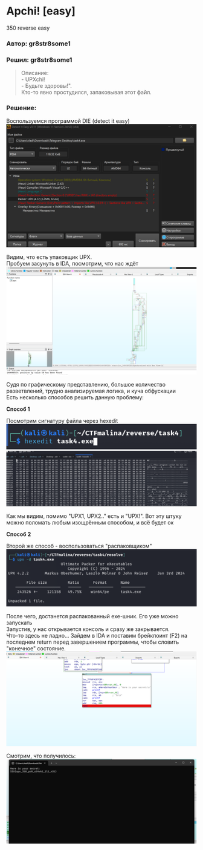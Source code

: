 # Apchi! [easy]
350
reverse easy

### Автор: gr8str8some1
### Решил: gr8str8some1

> Описание:<br>
 \- UPXchi!<br>
 \- Будьте здоровы!".<br>
  Кто-то явно простудился, запаковывая этот файл.<br>

### Решение:
Воспользуемся программой DIE (detect it easy)<br>
![img.png](images/img.png)

Видим, что есть упаковщик UPX.<br>
Пробуем засунуть в IDA, посмотрим, что нас ждёт<br>
![img_1.png](images/img_1.png)

Судя по графическому представлению, большое количество разветвлений, трудно анализируемая логика, и куча обфускации<br>
Есть несколько способов решить данную проблему:<br>

**Способ 1**<br>

Посмотрим сигнатуру файла через hexedit<br>
![img_2.png](images/img_2.png)
![img_3.png](images/img_3.png)

Как мы видим, помимо "UPX1, UPX2.." есть и "UPX!". Вот эту штуку можно поломать любым изощрённым способом, и всё будет ок<br>

**Способ 2**<br>

Второй же способ - воспользоваться "распаковщиком"<br>
![img_4.png](images/img_4.png)

После чего, достанется распакованный exe-шник. Его уже можно запускать<br>
Запустив, у нас открывается консоль и сразу же закрывается.<br>
Что-то здесь не ладно... Зайдем в IDA и поставим брейкпоинт (F2) на последнем return перед завершением программы, чтобы словить "конечное" состояние.<br>
![img_5.png](images/img_5.png)

Смотрим, что получилось:<br>
![img_6.png](images/img_6.png)